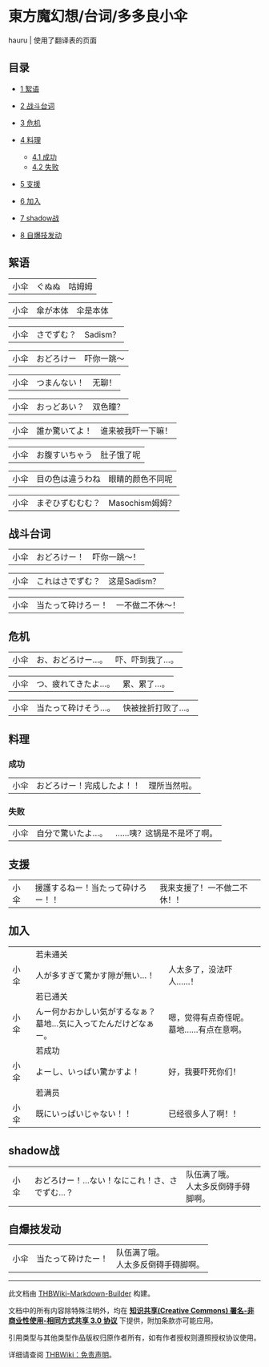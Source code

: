 # 東方魔幻想/台词/多多良小伞

<!-- source html: G:\repos\THBWiki-Markdown-Builder\THBWikiMarkdown\Temp\main\2\2f\ns0%3A%E6%9D%B1%E6%96%B9%E9%AD%94%E5%B9%BB%E6%83%B3%2F%E5%8F%B0%E8%AF%8D%2F%E5%A4%9A%E5%A4%9A%E8%89%AF%E5%B0%8F%E4%BC%9E.html -->

hauru | 使用了翻译表的页面

  
  

  

## 目录

- [1 絮语](#絮语)
- [2 战斗台词](#战斗台词)
- [3 危机](#危机)
- [4 料理](#料理)

  - [4.1 成功](#成功)
  - [4.2 失败](#失败)



- [5 支援](#支援)
- [6 加入](#加入)
- [7 shadow战](#shadow战)
- [8 自爆技发动](#自爆技发动)




## 絮语

<table><tbody><tr class="tt-content" id="絮语-1" data-pos="&#91;&quot;\u7d6e\u8bed&quot;,1&#93;"><td id="小伞" class="tt-char" lang="zh"><div class="poem">小伞</div></td><td class="tt-ja" lang="ja"><div class="poem">ぐぬぬ</div></td><td class="tt-zh" lang="zh"><div class="poem">咕姆姆</div></td></tr></tbody></table>



<table><tbody><tr class="tt-content" id="絮语-3" data-pos="&#91;&quot;\u7d6e\u8bed&quot;,3&#93;"><td id="小伞" class="tt-char" lang="zh"><div class="poem">小伞</div></td><td class="tt-ja" lang="ja"><div class="poem">傘が本体</div></td><td class="tt-zh" lang="zh"><div class="poem">伞是本体</div></td></tr></tbody></table>



<table><tbody><tr class="tt-content" id="絮语-5" data-pos="&#91;&quot;\u7d6e\u8bed&quot;,5&#93;"><td id="小伞" class="tt-char" lang="zh"><div class="poem">小伞</div></td><td class="tt-ja" lang="ja"><div class="poem">さでずむ？</div></td><td class="tt-zh" lang="zh"><div class="poem">Sadism？</div></td></tr></tbody></table>



<table><tbody><tr class="tt-content" id="絮语-7" data-pos="&#91;&quot;\u7d6e\u8bed&quot;,7&#93;"><td id="小伞" class="tt-char" lang="zh"><div class="poem">小伞</div></td><td class="tt-ja" lang="ja"><div class="poem">おどろけー</div></td><td class="tt-zh" lang="zh"><div class="poem">吓你一跳～</div></td></tr></tbody></table>



<table><tbody><tr class="tt-content" id="絮语-9" data-pos="&#91;&quot;\u7d6e\u8bed&quot;,9&#93;"><td id="小伞" class="tt-char" lang="zh"><div class="poem">小伞</div></td><td class="tt-ja" lang="ja"><div class="poem">つまんない！</div></td><td class="tt-zh" lang="zh"><div class="poem">无聊！</div></td></tr></tbody></table>



<table><tbody><tr class="tt-content" id="絮语-11" data-pos="&#91;&quot;\u7d6e\u8bed&quot;,11&#93;"><td id="小伞" class="tt-char" lang="zh"><div class="poem">小伞</div></td><td class="tt-ja" lang="ja"><div class="poem">おっどあい？</div></td><td class="tt-zh" lang="zh"><div class="poem">双色瞳？</div></td></tr></tbody></table>



<table><tbody><tr class="tt-content" id="絮语-13" data-pos="&#91;&quot;\u7d6e\u8bed&quot;,13&#93;"><td id="小伞" class="tt-char" lang="zh"><div class="poem">小伞</div></td><td class="tt-ja" lang="ja"><div class="poem">誰か驚いてよ！</div></td><td class="tt-zh" lang="zh"><div class="poem">谁来被我吓一下嘛！</div></td></tr></tbody></table>



<table><tbody><tr class="tt-content" id="絮语-15" data-pos="&#91;&quot;\u7d6e\u8bed&quot;,15&#93;"><td id="小伞" class="tt-char" lang="zh"><div class="poem">小伞</div></td><td class="tt-ja" lang="ja"><div class="poem">お腹すいちゃう</div></td><td class="tt-zh" lang="zh"><div class="poem">肚子饿了呢</div></td></tr></tbody></table>



<table><tbody><tr class="tt-content" id="絮语-17" data-pos="&#91;&quot;\u7d6e\u8bed&quot;,17&#93;"><td id="小伞" class="tt-char" lang="zh"><div class="poem">小伞</div></td><td class="tt-ja" lang="ja"><div class="poem">目の色は違うわね</div></td><td class="tt-zh" lang="zh"><div class="poem">眼睛的颜色不同呢</div></td></tr></tbody></table>



<table><tbody><tr class="tt-content" id="絮语-19" data-pos="&#91;&quot;\u7d6e\u8bed&quot;,19&#93;"><td id="小伞" class="tt-char" lang="zh"><div class="poem">小伞</div></td><td class="tt-ja" lang="ja"><div class="poem">まぞひずむむむ？</div></td><td class="tt-zh" lang="zh"><div class="poem">Masochism姆姆？</div></td></tr></tbody></table>


## 战斗台词

<table><tbody><tr class="tt-content" id="战斗台词-1" data-pos="&#91;&quot;\u6218\u6597\u53f0\u8bcd&quot;,1&#93;"><td id="小伞" class="tt-char" lang="zh"><div class="poem">小伞</div></td><td class="tt-ja" lang="ja"><div class="poem">おどろけー！</div></td><td class="tt-zh" lang="zh"><div class="poem">吓你一跳～！</div></td></tr></tbody></table>



<table><tbody><tr class="tt-content" id="战斗台词-3" data-pos="&#91;&quot;\u6218\u6597\u53f0\u8bcd&quot;,3&#93;"><td id="小伞" class="tt-char" lang="zh"><div class="poem">小伞</div></td><td class="tt-ja" lang="ja"><div class="poem">これはさでずむ？</div></td><td class="tt-zh" lang="zh"><div class="poem">这是Sadism？</div></td></tr></tbody></table>



<table><tbody><tr class="tt-content" id="战斗台词-5" data-pos="&#91;&quot;\u6218\u6597\u53f0\u8bcd&quot;,5&#93;"><td id="小伞" class="tt-char" lang="zh"><div class="poem">小伞</div></td><td class="tt-ja" lang="ja"><div class="poem">当たって砕けろー！</div></td><td class="tt-zh" lang="zh"><div class="poem">一不做二不休～！</div></td></tr></tbody></table>


## 危机

<table><tbody><tr class="tt-content" id="危机-1" data-pos="&#91;&quot;\u5371\u673a&quot;,1&#93;"><td id="小伞" class="tt-char" lang="zh"><div class="poem">小伞</div></td><td class="tt-ja" lang="ja"><div class="poem">お、おどろけー…。</div></td><td class="tt-zh" lang="zh"><div class="poem">吓、吓到我了…。</div></td></tr></tbody></table>



<table><tbody><tr class="tt-content" id="危机-3" data-pos="&#91;&quot;\u5371\u673a&quot;,3&#93;"><td id="小伞" class="tt-char" lang="zh"><div class="poem">小伞</div></td><td class="tt-ja" lang="ja"><div class="poem">つ、疲れてきたよ…。</div></td><td class="tt-zh" lang="zh"><div class="poem">累、累了…。</div></td></tr></tbody></table>



<table><tbody><tr class="tt-content" id="危机-5" data-pos="&#91;&quot;\u5371\u673a&quot;,5&#93;"><td id="小伞" class="tt-char" lang="zh"><div class="poem">小伞</div></td><td class="tt-ja" lang="ja"><div class="poem">当たって砕けそう…。</div></td><td class="tt-zh" lang="zh"><div class="poem">快被挫折打败了…。</div></td></tr></tbody></table>


## 料理
### 成功

<table><tbody><tr class="tt-content" id="成功-1" data-pos="&#91;&quot;\u6210\u529f&quot;,1&#93;"><td id="小伞" class="tt-char" lang="zh"><div class="poem">小伞</div></td><td class="tt-ja" lang="ja"><div class="poem">おどろけー！完成したよ！！</div></td><td class="tt-zh" lang="zh"><div class="poem">理所当然啦。</div></td></tr></tbody></table>


### 失败

<table><tbody><tr class="tt-content" id="失败-1" data-pos="&#91;&quot;\u5931\u8d25&quot;,1&#93;"><td id="小伞" class="tt-char" lang="zh"><div class="poem">小伞</div></td><td class="tt-ja" lang="ja"><div class="poem">自分で驚いたよ…。</div></td><td class="tt-zh" lang="zh"><div class="poem">……咦？这锅是不是坏了啊。</div></td></tr></tbody></table>


## 支援

<table><tbody><tr class="tt-content" id="支援-1" data-pos="&#91;&quot;\u652f\u63f4&quot;,1&#93;"><td id="小伞" class="tt-char" lang="zh"><div class="poem">小伞</div></td><td class="tt-ja" lang="ja"><div class="poem">援護するねー！当たって砕けろー！！</div></td><td class="tt-zh" lang="zh"><div class="poem">我来支援了！一不做二不休！！</div></td></tr></tbody></table>


## 加入

<table><tbody><tr class="tt-status-header" id="加入-1" data-pos="&#91;&quot;\u52a0\u5165&quot;,1&#93;"><td class="tt-s" lang="zh"><div class="poem"></div></td><td colspan="2" class="tt-status" lang="zh"><div class="poem">若未通关</div></td></tr><tr class="tt-content" id="加入-2" data-pos="&#91;&quot;\u52a0\u5165&quot;,2&#93;"><td id="小伞" class="tt-char" lang="zh"><div class="poem">小伞</div></td><td class="tt-ja" lang="ja"><div class="poem">人が多すぎて驚かす隙が無い…！</div></td><td class="tt-zh" lang="zh"><div class="poem">人太多了，没法吓人……！</div></td></tr><tr class="tt-status-header" id="加入-3" data-pos="&#91;&quot;\u52a0\u5165&quot;,3&#93;"><td class="tt-s" lang="zh"><div class="poem"></div></td><td colspan="2" class="tt-status" lang="zh"><div class="poem">若已通关</div></td></tr><tr class="tt-content" id="加入-4" data-pos="&#91;&quot;\u52a0\u5165&quot;,4&#93;"><td id="小伞" class="tt-char" lang="zh"><div class="poem">小伞</div></td><td class="tt-ja" lang="ja"><div class="poem">んー何かおかしい気がするなぁ？<br>墓地…気に入ってたんだけどなぁー。</div></td><td class="tt-zh" lang="zh"><div class="poem">嗯，觉得有点奇怪呢。<br>墓地……有点在意啊。</div></td></tr><tr class="tt-status-header" id="加入-5" data-pos="&#91;&quot;\u52a0\u5165&quot;,5&#93;"><td class="tt-s" lang="zh"><div class="poem"></div></td><td colspan="2" class="tt-status" lang="zh"><div class="poem">若成功</div></td></tr><tr class="tt-content" id="加入-6" data-pos="&#91;&quot;\u52a0\u5165&quot;,6&#93;"><td id="小伞" class="tt-char" lang="zh"><div class="poem">小伞</div></td><td class="tt-ja" lang="ja"><div class="poem">よーし、いっぱい驚かすよ！</div></td><td class="tt-zh" lang="zh"><div class="poem">好，我要吓死你们！</div></td></tr><tr class="tt-status-header" id="加入-7" data-pos="&#91;&quot;\u52a0\u5165&quot;,7&#93;"><td class="tt-s" lang="zh"><div class="poem"></div></td><td colspan="2" class="tt-status" lang="zh"><div class="poem">若满员</div></td></tr><tr class="tt-content" id="加入-8" data-pos="&#91;&quot;\u52a0\u5165&quot;,8&#93;"><td id="小伞" class="tt-char" lang="zh"><div class="poem">小伞</div></td><td class="tt-ja" lang="ja"><div class="poem">既にいっぱいじゃない！！</div></td><td class="tt-zh" lang="zh"><div class="poem">已经很多人了啊！！<br></div></td></tr></tbody></table>


## shadow战

<table><tbody><tr class="tt-content" id="shadow战-1" data-pos="&#91;&quot;shadow\u6218&quot;,1&#93;"><td id="小伞" class="tt-char" lang="zh"><div class="poem">小伞</div></td><td class="tt-ja" lang="ja"><div class="poem">おどろけー！…ない！なにこれ！さ、さでずむ…？</div></td><td class="tt-zh" lang="zh"><div class="poem">队伍满了哦。<br>人太多反倒碍手碍脚啊。</div></td></tr></tbody></table>


## 自爆技发动

<table><tbody><tr class="tt-content" id="自爆技发动-1" data-pos="&#91;&quot;\u81ea\u7206\u6280\u53d1\u52a8&quot;,1&#93;"><td id="小伞" class="tt-char" lang="zh"><div class="poem">小伞</div></td><td class="tt-ja" lang="ja"><div class="poem">当たって砕けたー！</div></td><td class="tt-zh" lang="zh"><div class="poem">队伍满了哦。<br>人太多反倒碍手碍脚啊。</div></td></tr></tbody></table>







---

此文档由 [THBWiki-Markdown-Builder](https://github.com/Delsin-Yu/THBWiki-Markdown-Builder) 构建。

文档中的所有内容除特殊注明外，均在 [**知识共享(Creative Commons) 署名-非商业性使用-相同方式共享 3.0 协议**](https://creativecommons.org/licenses/by-sa/3.0/deed.zh-hans) 下提供，附加条款亦可能应用。

引用类型与其他类型作品版权归原作者所有，如有作者授权则遵照授权协议使用。

详细请查阅 [THBWiki：免责声明](https://thbwiki.cc/THBWiki:%E5%85%8D%E8%B4%A3%E5%A3%B0%E6%98%8E)。

